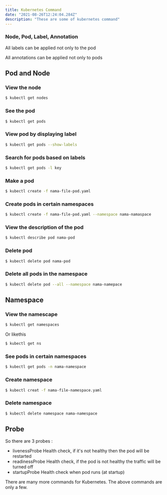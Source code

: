 ```yaml
---
title: Kubernetes Command
date: "2021-08-26T12:24:04.284Z"
description: "These are some of kubernetes command"
---
```

### Node, Pod, Label, Annotation

All labels can be applied not only to the pod

All annotations can be applied not only to pods

## Pod and Node

### View the node

```bash
$ kubectl get nodes
```

### See the pod

```bash
$ kubectl get pods
```

### View pod by displaying label

```bash
$ kubectl get pods --show-labels
```

### Search for pods based on labels

```bash
$ kubectl get pods -l key 
```

### Make a pod

```bash
$ kubectl create -f nama-file-pod.yaml
```

### Create pods in certain namespaces

```bash
$ kubectl create -f nama-file-pod.yaml --namespace nama-namaspace
```

### View the description of the pod

```bash
$ kubectl describe pod nama-pod
```

### Delete pod

```bash
$ kubectl delete pod nama-pod
```

### Delete all pods in the namespace

```bash
$ kubectl delete pod --all --namespace nama-namepace
```

## Namespace

### View the namescape

```bash
$ kubectl get namespaces
```

Or likethis

```bash
$ kubectl get ns
```

### See pods in certain namespaces

```bash
$ kubectl get pods -n nama-namespace
```

### Create namespace

```bash
$ kubectl creat -f nama-file-namespace.yaml
```

### Delete namespace

```bash
$ kubectl delete namespace nama-namespace
```

## Probe

So there are 3 probes :

- livenessProbe 
Health check, if it's not healthy then the pod will be restarted
- readinessProbe
Health check, if the pod is not healthy the traffic will be turned off
- startupProbe
Health check when pod runs (at startup)

There are many more commands for Kubernetes. The above commands are only a few.